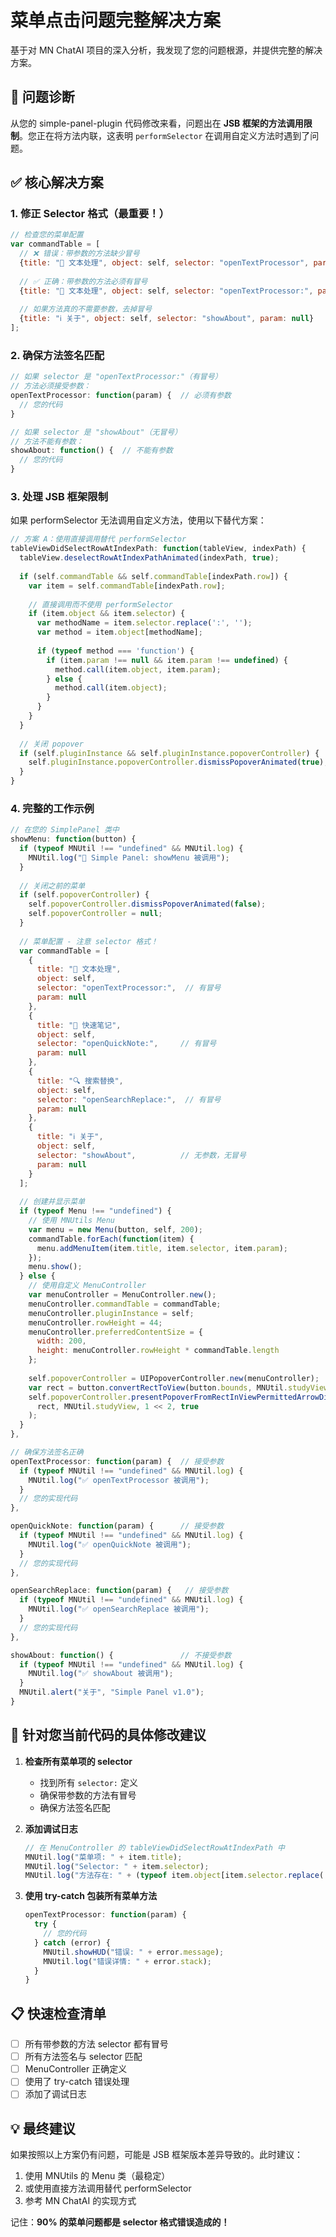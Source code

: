# 菜单点击问题完整解决方案

基于对 MN ChatAI 项目的深入分析，我发现了您的问题根源，并提供完整的解决方案。

## 🎯 问题诊断

从您的 simple-panel-plugin 代码修改来看，问题出在 **JSB 框架的方法调用限制**。您正在将方法内联，这表明 `performSelector` 在调用自定义方法时遇到了问题。

## ✅ 核心解决方案

### 1. 修正 Selector 格式（最重要！）

```javascript
// 检查您的菜单配置
var commandTable = [
  // ❌ 错误：带参数的方法缺少冒号
  {title: "📝 文本处理", object: self, selector: "openTextProcessor", param: null},
  
  // ✅ 正确：带参数的方法必须有冒号
  {title: "📝 文本处理", object: self, selector: "openTextProcessor:", param: null},
  
  // 如果方法真的不需要参数，去掉冒号
  {title: "ℹ️ 关于", object: self, selector: "showAbout", param: null}
];
```

### 2. 确保方法签名匹配

```javascript
// 如果 selector 是 "openTextProcessor:"（有冒号）
// 方法必须接受参数：
openTextProcessor: function(param) {  // 必须有参数
  // 您的代码
}

// 如果 selector 是 "showAbout"（无冒号）
// 方法不能有参数：
showAbout: function() {  // 不能有参数
  // 您的代码
}
```

### 3. 处理 JSB 框架限制

如果 performSelector 无法调用自定义方法，使用以下替代方案：

```javascript
// 方案 A：使用直接调用替代 performSelector
tableViewDidSelectRowAtIndexPath: function(tableView, indexPath) {
  tableView.deselectRowAtIndexPathAnimated(indexPath, true);
  
  if (self.commandTable && self.commandTable[indexPath.row]) {
    var item = self.commandTable[indexPath.row];
    
    // 直接调用而不使用 performSelector
    if (item.object && item.selector) {
      var methodName = item.selector.replace(':', '');
      var method = item.object[methodName];
      
      if (typeof method === 'function') {
        if (item.param !== null && item.param !== undefined) {
          method.call(item.object, item.param);
        } else {
          method.call(item.object);
        }
      }
    }
  }
  
  // 关闭 popover
  if (self.pluginInstance && self.pluginInstance.popoverController) {
    self.pluginInstance.popoverController.dismissPopoverAnimated(true);
  }
}
```

### 4. 完整的工作示例

```javascript
// 在您的 SimplePanel 类中
showMenu: function(button) {
  if (typeof MNUtil !== "undefined" && MNUtil.log) {
    MNUtil.log("🎯 Simple Panel: showMenu 被调用");
  }
  
  // 关闭之前的菜单
  if (self.popoverController) {
    self.popoverController.dismissPopoverAnimated(false);
    self.popoverController = null;
  }
  
  // 菜单配置 - 注意 selector 格式！
  var commandTable = [
    {
      title: "📝 文本处理",
      object: self,
      selector: "openTextProcessor:",  // 有冒号
      param: null
    },
    {
      title: "📓 快速笔记",
      object: self,
      selector: "openQuickNote:",     // 有冒号
      param: null
    },
    {
      title: "🔍 搜索替换",
      object: self,
      selector: "openSearchReplace:",  // 有冒号
      param: null
    },
    {
      title: "ℹ️ 关于",
      object: self,
      selector: "showAbout",          // 无参数，无冒号
      param: null
    }
  ];
  
  // 创建并显示菜单
  if (typeof Menu !== "undefined") {
    // 使用 MNUtils Menu
    var menu = new Menu(button, self, 200);
    commandTable.forEach(function(item) {
      menu.addMenuItem(item.title, item.selector, item.param);
    });
    menu.show();
  } else {
    // 使用自定义 MenuController
    var menuController = MenuController.new();
    menuController.commandTable = commandTable;
    menuController.pluginInstance = self;
    menuController.rowHeight = 44;
    menuController.preferredContentSize = {
      width: 200,
      height: menuController.rowHeight * commandTable.length
    };
    
    self.popoverController = UIPopoverController.new(menuController);
    var rect = button.convertRectToView(button.bounds, MNUtil.studyView);
    self.popoverController.presentPopoverFromRectInViewPermittedArrowDirectionsAnimated(
      rect, MNUtil.studyView, 1 << 2, true
    );
  }
},

// 确保方法签名正确
openTextProcessor: function(param) {  // 接受参数
  if (typeof MNUtil !== "undefined" && MNUtil.log) {
    MNUtil.log("✅ openTextProcessor 被调用");
  }
  // 您的实现代码
},

openQuickNote: function(param) {      // 接受参数
  if (typeof MNUtil !== "undefined" && MNUtil.log) {
    MNUtil.log("✅ openQuickNote 被调用");
  }
  // 您的实现代码
},

openSearchReplace: function(param) {   // 接受参数
  if (typeof MNUtil !== "undefined" && MNUtil.log) {
    MNUtil.log("✅ openSearchReplace 被调用");
  }
  // 您的实现代码
},

showAbout: function() {               // 不接受参数
  if (typeof MNUtil !== "undefined" && MNUtil.log) {
    MNUtil.log("✅ showAbout 被调用");
  }
  MNUtil.alert("关于", "Simple Panel v1.0");
}
```

## 🔧 针对您当前代码的具体修改建议

1. **检查所有菜单项的 selector**
   - 找到所有 `selector:` 定义
   - 确保带参数的方法有冒号
   - 确保方法签名匹配

2. **添加调试日志**
   ```javascript
   // 在 MenuController 的 tableViewDidSelectRowAtIndexPath 中
   MNUtil.log("菜单项: " + item.title);
   MNUtil.log("Selector: " + item.selector);
   MNUtil.log("方法存在: " + (typeof item.object[item.selector.replace(':', '')] === 'function'));
   ```

3. **使用 try-catch 包装所有菜单方法**
   ```javascript
   openTextProcessor: function(param) {
     try {
       // 您的代码
     } catch (error) {
       MNUtil.showHUD("错误: " + error.message);
       MNUtil.log("错误详情: " + error.stack);
     }
   }
   ```

## 📋 快速检查清单

- [ ] 所有带参数的方法 selector 都有冒号
- [ ] 所有方法签名与 selector 匹配
- [ ] MenuController 正确定义
- [ ] 使用了 try-catch 错误处理
- [ ] 添加了调试日志

## 💡 最终建议

如果按照以上方案仍有问题，可能是 JSB 框架版本差异导致的。此时建议：

1. 使用 MNUtils 的 Menu 类（最稳定）
2. 或使用直接方法调用替代 performSelector
3. 参考 MN ChatAI 的实现方式

记住：**90% 的菜单问题都是 selector 格式错误造成的！**